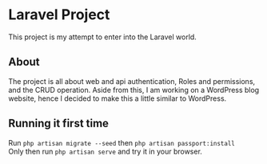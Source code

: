 # Laravel Project
This project is my attempt to enter into the Laravel world. 

## About
The project is all about web and api authentication, Roles and permissions, and the CRUD operation. Aside from this, I am working on a WordPress blog website, hence I decided to make this a little similar to WordPress. 

## Running it first time
Run ```php artisan migrate --seed``` then `php artisan passport:install` <br>
Only then run `php artisan serve` and try it in your browser.
